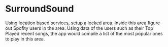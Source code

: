 # SurroundSound
Using location based services, setup a locked area. Inside this area figure out Spofity users in the area. Using data of the users such as their Top Played recent songs, the app would compile a list of the most popular ones to play in this area.
